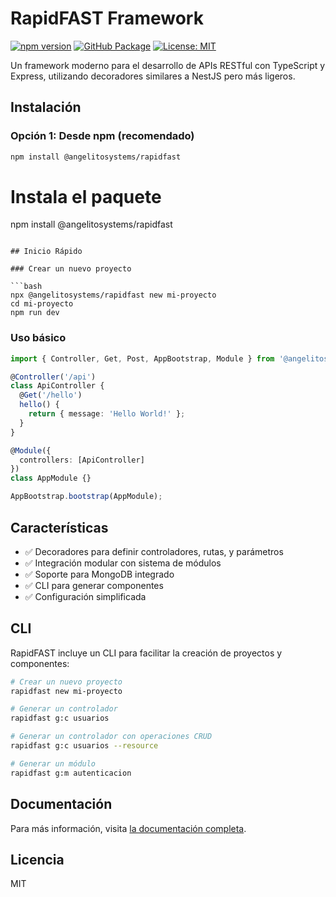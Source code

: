 # RapidFAST Framework

[![npm version](https://img.shields.io/npm/v/@angelitosystems/rapidfast.svg)](https://www.npmjs.com/package/@angelitosystems/rapidfast)
[![GitHub Package](https://img.shields.io/badge/GitHub%20Package-1.0.2-blue)](https://github.com/Angelito-Systems/rapidfast/packages)
[![License: MIT](https://img.shields.io/badge/License-MIT-yellow.svg)](https://opensource.org/licenses/MIT)

Un framework moderno para el desarrollo de APIs RESTful con TypeScript y Express, utilizando decoradores similares a NestJS pero más ligeros.

## Instalación

### Opción 1: Desde npm (recomendado)
```bash
npm install @angelitosystems/rapidfast
```

# Instala el paquete
npm install @angelitosystems/rapidfast
```

## Inicio Rápido

### Crear un nuevo proyecto

```bash
npx @angelitosystems/rapidfast new mi-proyecto
cd mi-proyecto
npm run dev
```

### Uso básico

```typescript
import { Controller, Get, Post, AppBootstrap, Module } from '@angelitosystems/rapidfast';

@Controller('/api')
class ApiController {
  @Get('/hello')
  hello() {
    return { message: 'Hello World!' };
  }
}

@Module({
  controllers: [ApiController]
})
class AppModule {}

AppBootstrap.bootstrap(AppModule);
```

## Características

- ✅ Decoradores para definir controladores, rutas, y parámetros
- ✅ Integración modular con sistema de módulos
- ✅ Soporte para MongoDB integrado
- ✅ CLI para generar componentes
- ✅ Configuración simplificada

## CLI

RapidFAST incluye un CLI para facilitar la creación de proyectos y componentes:

```bash
# Crear un nuevo proyecto
rapidfast new mi-proyecto

# Generar un controlador
rapidfast g:c usuarios

# Generar un controlador con operaciones CRUD
rapidfast g:c usuarios --resource

# Generar un módulo
rapidfast g:m autenticacion
```

## Documentación

Para más información, visita [la documentación completa](https://github.com/Angelito-Systems/rapidfast).

## Licencia

MIT
